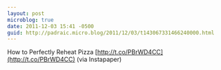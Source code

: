 ```yaml
---
layout: post
microblog: true
date: 2011-12-03 15:41 -0500
guid: http://padraic.micro.blog/2011/12/03/t143067331466240000.html
---
```

How to Perfectly Reheat Pizza [http://t.co/PBrWD4CC](http://t.co/PBrWD4CC) (via Instapaper)
